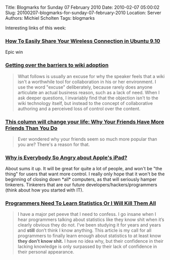 Title: Blogmarks for Sunday 07 February 2010
Date: 2010-02-07 05:00:02
Slug: 20100207-blogmarks-for-sunday-07-february-2010
Location: Server
Authors: Michiel Scholten
Tags: blogmarks

<p>Interesting links of this week:</p>
<h3><a href="http://www.makeuseof.com/tag/how-to-easily-share-your-wireless-connection-in-ubuntu-9-10/">How To Easily Share Your Wireless Connection in Ubuntu 9.10</a></h3>
<p>Epic win</p>
<h3><a href="http://arstechnica.com/business/news/2010/02/getting-over-the-barriers-to-wiki-adoption.ars">Getting over the barriers to wiki adoption</a></h3>
<blockquote><p>What follows is usually an excuse for why the speaker feels that a wiki isn't a worthwhile tool for collaboration in his or her environment. I use the word "excuse" deliberately, because rarely does anyone articulate an actual business reason, such as a lack of need. When I ask deeper questions, I invariably find that the objection isn't to the wiki technology itself, but instead to the concept of collaborative authoring and a perceived loss of control over the content.</p></blockquote>
<h3><a href="http://www.guardian.co.uk/lifeandstyle/2010/jan/30/change-your-life-friends-popular">This column will change your life: Why Your Friends Have More Friends Than You Do</a></h3>
<blockquote><p>Ever wondered why your friends seem so much more popular than you are? There's a reason for that.</p></blockquote>
<h3><a href="http://www.scottkelby.com/blog/2010/archives/8310">Why is Everybody So Angry about Apple's iPad?</a></h3>
<p>About sums it up. It will be great for quite a lot of people, and won't be "the thing" for users that want more control. I really only hope that it won't be the beginning of closing down *all* computers, as that will seriously hamper tinkerers. Tinkerers that are our future developers/hackers/programmers (think about how you started with IT).</p>
<h3><a href="http://zedshaw.com/essays/programmer_stats.html">Programmers Need To Learn Statistics Or I Will Kill Them All</a></h3>
<blockquote><p>I have a major pet peeve that I need to confess. I go insane when I hear
programmers talking about statistics like they know shit when it&#8217;s clearly
obvious they do not. I&#8217;ve been studying it for years and years and <strong>still</strong> don&#8217;t think I know anything.  This article is my call for all
programmers to finally learn enough about statistics to at least know <strong>they don&#8217;t know shit.</strong> I have no idea why, but their confidence in their lacking 
knowledge is only surpassed by their lack of confidence in their personal
appearance.</p></blockquote>
